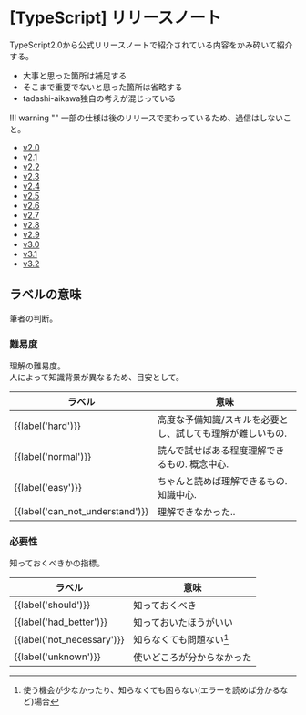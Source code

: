 # [TypeScript] リリースノート


TypeScript2.0から公式リリースノートで紹介されている内容をかみ砕いて紹介する。

* 大事と思った箇所は補足する
* そこまで重要でないと思った箇所は省略する
* tadashi-aikawa独自の考えが混じっている

!!! warning ""
    一部の仕様は後のリリースで変わっているため、過信はしないこと。  

* [v2.0](2.0.md)
* [v2.1](2.1.md)
* [v2.2](2.2.md)
* [v2.3](2.3.md)
* [v2.4](2.4.md)
* [v2.5](2.5.md)
* [v2.6](2.6.md)
* [v2.7](2.7.md)
* [v2.8](2.8.md)
* [v2.9](2.9.md)
* [v3.0](3.0.md)
* [v3.1](3.1.md)
* [v3.2](3.2.md)

## ラベルの意味

筆者の判断。

### 難易度

理解の難易度。  
人によって知識背景が異なるため、目安として。

| ラベル                          | 意味                                                       |
| ------------------------------- | ---------------------------------------------------------- |
| {{label('hard')}}               | 高度な予備知識/スキルを必要とし、試しても理解が難しいもの. |
| {{label('normal')}}             | 読んで試せばある程度理解できるもの. 概念中心.              |
| {{label('easy')}}               | ちゃんと読めば理解できるもの. 知識中心.                    |
| {{label('can_not_understand')}} | 理解できなかった..                                         |

### 必要性

知っておくべきかの指標。

| ラベル                     | 意味                           |
| -------------------------- | ------------------------------ |
| {{label('should')}}        | 知っておくべき                 |
| {{label('had_better')}}    | 知っておいたほうがいい         |
| {{label('not_necessary')}} | 知らなくても問題ない[^1]       |
| {{label('unknown')}}       | 使いどころが分からなかった     |

[^1]: 使う機会が少なかったり、知らなくても困らない(エラーを読めば分かるなど)場合
